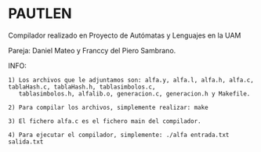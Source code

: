 # PAUTLEN
Compilador realizado en Proyecto de Autómatas y Lenguajes en la UAM
 
Pareja: Daniel Mateo y Franccy del Piero Sambrano.  

INFO:  

	1) Los archivos que le adjuntamos son: alfa.y, alfa.l, alfa.h, alfa.c, tablaHash.c, tablaHash.h, tablasimbolos.c, 
	   tablasimbolos.h, alfalib.o, generacion.c, generacion.h y Makefile.
	   
	2) Para compilar los archivos, simplemente realizar: make
	
	3) El fichero alfa.c es el fichero main del compilador.
	
	4) Para ejecutar el compilador, simplemente: ./alfa entrada.txt salida.txt

